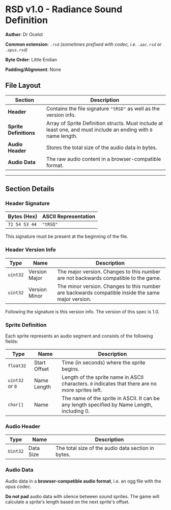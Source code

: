 # RSD v1.0 - Radiance Sound Definition

**Author**: Dr Ocelot

**Common extension**: `.rsd` *(sometimes prefixed with codec, i.e. `.aac.rsd` or `.opus.rsd`)*

**Byte Order**: Little Endian

**Padding/Alignment**: None

## File Layout
| Section            | Description |
|--------------------|-------------|
| **Header**        | Contains the file signature `"tRSD"` as well as the version info. |
| **Sprite Definitions** | Array of Sprite Definition structs.  Must include at least one, and must include an ending with `0` name length. |
| **Audio Header**  | Stores the total size of the audio data in bytes. |
| **Audio Data**    | The raw audio content in a browser-compatible format. |
---
## Section Details

### Header Signature

| Bytes (Hex)                                      | ASCII Representation |
|--------------------------------------------------|----------------------|
| `72 54 53 44` | `"tRSD"` |

This signature must be present at the beginning of the file.

### Header Version Info

| Type    | Name           | Description |
|---------|----------------|-------------|
| `uint32` | Version Major | The major version. Changes to this number are not backwards compatible to the game. |
| `uint32` | Version Minor | The minor version. Changes to this number are backwards compatible inside the same major version. |

Following the signature is this version info. The version of this spec is 1.0.

### Sprite Definition

Each sprite represents an audio segment and consists of the following fields:

| Type    | Name           | Description |
|---------|----------------|-------------|
| `float32` | Start Offset | Time (in seconds) where the sprite begins. |
| `uint32` or `0` | Name Length   | Length of the sprite name in ASCII characters. `0` indicates that there are no more sprites left.|
| `char[]` | Name          | The name of the sprite in ASCII. It can be any length specified by Name Length, including 0. |

### Audio Header

| Type    | Name          | Description |
|---------|--------------|-------------|
| `Uint32` | Data Size | The total size of the audio data section in bytes. |

### Audio Data

Audio data in a **browser-compatible audio format**,
i.e. an ogg file with the opus codec.

**Do not pad** audio data with silence between sound sprites.
The game will calculate a sprite's length based on the next sprite's offset.
